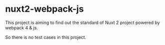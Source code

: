 # nuxt2-webpack-js

This project is aiming to find out the standard of Nuxt 2 project powered by webpack 4 & js.

So there is no test cases in this project.
